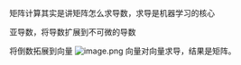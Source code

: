 矩阵计算其实是讲矩阵怎么求导数，求导是机器学习的核心

亚导数，将导数扩展到不可微的导数

将倒数拓展到向量
![image.png](https://youki-1330066034.cos.ap-guangzhou.myqcloud.com/machine-learning/202410062331331.png)
向量对向量求导，结果是矩阵。